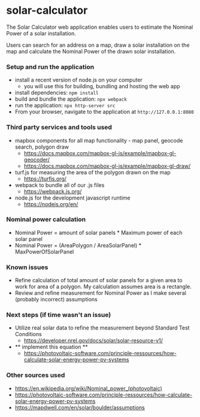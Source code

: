 # solar-calculator
The Solar Calculator web application enables users to estimate the Nominal Power of a solar installation.

Users can search for an address on a map, draw a solar installation on the map and calculate the Nominal Power of the drawn solar installation.

### Setup and run the application
  - install a recent version of node.js on your computer
    - you will use this for building, bundling and hosting the web app
  - install dependencies: `npm install`
  - build and bundle the application: `npx webpack`
  - run the application: `npx http-server src`
  - From your browser, navigate to the application at `http://127.0.0.1:8080`


### Third party services and tools used
  - mapbox components for all map functionality - map panel, geocode search, polygon draw
    - https://docs.mapbox.com/mapbox-gl-js/example/mapbox-gl-geocoder/
    - https://docs.mapbox.com/mapbox-gl-js/example/mapbox-gl-draw/
  - turf.js for measuring the area of the polygon drawn on the map
    - https://turfjs.org/
  - webpack to bundle all of our .js files
    - https://webpack.js.org/
  - node.js for the development javascript runtime
    - https://nodejs.org/en/


### Nominal power calculation
  - Nominal Power = amount of solar panels * Maximum power of each solar panel
  - Nominal Power = (AreaPolygon / AreaSolarPanel) * MaxPowerOfSolarPanel

### Known issues
  - Refine calculation of total amount of solar panels for a given area to work for area of a polygon. My calculation assumes area is a rectangle.
  - Review and refine measurement for Nominal Power as I make several (probably incorrect) assumptions

### Next steps (if time wasn't an issue)
  - Utilize real solar data to refine the measurement beyond Standard Test Conditions
    - https://developer.nrel.gov/docs/solar/solar-resource-v1/
  - ** implement this equation **
    - https://photovoltaic-software.com/principle-ressources/how-calculate-solar-energy-power-pv-systems

### Other sources used
  - https://en.wikipedia.org/wiki/Nominal_power_(photovoltaic)
  - https://photovoltaic-software.com/principle-ressources/how-calculate-solar-energy-power-pv-systems
  - https://mapdwell.com/en/solar/boulder/assumptions